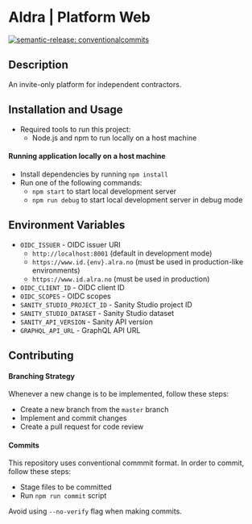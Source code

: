 # Aldra | Platform Web

[![semantic-release: conventionalcommits](https://img.shields.io/badge/semantic--release-conventionalcommits-e10079?logo=semantic-release)](https://github.com/semantic-release/semantic-release)

## Description

An invite-only platform for independent contractors.

## Installation and Usage

- Required tools to run this project:
  - Node.js and npm to run locally on a host machine

#### Running application locally on a host machine

- Install dependencies by running `npm install`
- Run one of the following commands:
  - `npm start` to start local development server
  - `npm run debug` to start local development server in debug mode

## Environment Variables

- `OIDC_ISSUER` - OIDC issuer URI
  - `http://localhost:8001` (default in development mode)
  - `https://www.id.{env}.alra.no` (must be used in production-like environments)
  - `https://www.id.alra.no` (must be used in production)
- `OIDC_CLIENT_ID` - OIDC client ID
- `OIDC_SCOPES` - OIDC scopes
- `SANITY_STUDIO_PROJECT_ID` - Sanity Studio project ID
- `SANITY_STUDIO_DATASET` - Sanity Studio dataset
- `SANITY_API_VERSION` - Sanity API version
- `GRAPHQL_API_URL` - GraphQL API URL

## Contributing

#### Branching Strategy

Whenever a new change is to be implemented, follow these steps:
  - Create a new branch from the `master` branch
  - Implement and commit changes
  - Create a pull request for code review

#### Commits

This repository uses conventional commmit format. In order to commit, follow these steps:
  - Stage files to be committed
  - Run `npm run commit` script

Avoid using `--no-verify` flag when making commits.

